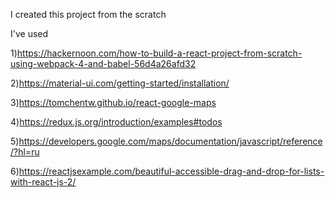 I created this project from the scratch

I've used

1)https://hackernoon.com/how-to-build-a-react-project-from-scratch-using-webpack-4-and-babel-56d4a26afd32

2)https://material-ui.com/getting-started/installation/

3)https://tomchentw.github.io/react-google-maps

4)https://redux.js.org/introduction/examples#todos

5)https://developers.google.com/maps/documentation/javascript/reference/?hl=ru

6)https://reactjsexample.com/beautiful-accessible-drag-and-drop-for-lists-with-react-js-2/
